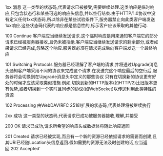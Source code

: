 1xx 消息
这一类型的状态码,代表请求已被接受,需要继续处理.这类响应是临时响应,只包含状态行和某些可选的响应头信息,并以空行结束.由于HTTP/1.0协议中没有定义任何1xx状态码,所以除非在某些试验条件下,服务器禁止向此类客户端发送1xx响应.这些状态码代表的响应都是信息性的,标示客户应该采取的其他行动.

100 Continue
客户端应当继续发送请求.这个临时响应是用来通知客户端它的部分请求已经被服务器接收,且仍未被拒绝.客户端应当继续发送请求的剩余部分,或者如果请求已经完成,忽略这个响应.服务器必须在请求完成后向客户端发送一个最终响应

101 Switching Protocols
服务器已经理解了客户端的请求,并将通过Upgrade消息头通知客户端采用不同的协议来完成这个请求.在发送完这个响应最后的空行后,服务器将会切换到在Upgrade消息头中定义的那些协议
只有在切换新的协议更有好处的时候才应该采取类似措施.例如,切换到新的HTTP版本(如HTTP/2)比旧版本更有优势,或者切换到一个实时且同步的协议(如WebSocket)以传送利用此类特性的资源

102 Processing
由WebDAV(RFC 2518)扩展的状态码,代表处理将被继续执行

2xx 成功
这一类型的状态码,代表请求已成功被服务器接收,理解,并接受

200 OK
请求已成功,请求所希望的响应头或数据体将随此响应返回

201 Created
请求已经被实现,而且有一个新的资源已经依据请求的需要而创建,且其URI已经随Location头信息返回.假如需要的资源无法及时创建的话,应当返回'202 Accepted'